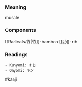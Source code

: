### Meaning

muscle

### Components

[[Radicals/竹|竹]]: bamboo [[肋]]: rib

### Readings

```
- Kunyomi: すじ
- Onyomi: キン
```

#kanji